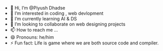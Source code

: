 - 👋 Hi, I’m @Piyush Dhadse
- 👀 I’m interested in coding , web devlopment
- 🌱 I’m currently learning AI & DS
- 💞️ I’m looking to collaborate on web designing projects
- 📫 How to reach me ...
- 😄 Pronouns: he/him
- ⚡ Fun fact: Life is game where we are both source code and compiler.

<!---
Piyush12022007/Piyush12022007 is a ✨ special ✨ repository because its `README.md` (this file) appears on your GitHub profile.
You can click the Preview link to take a look at your changes.
--->
